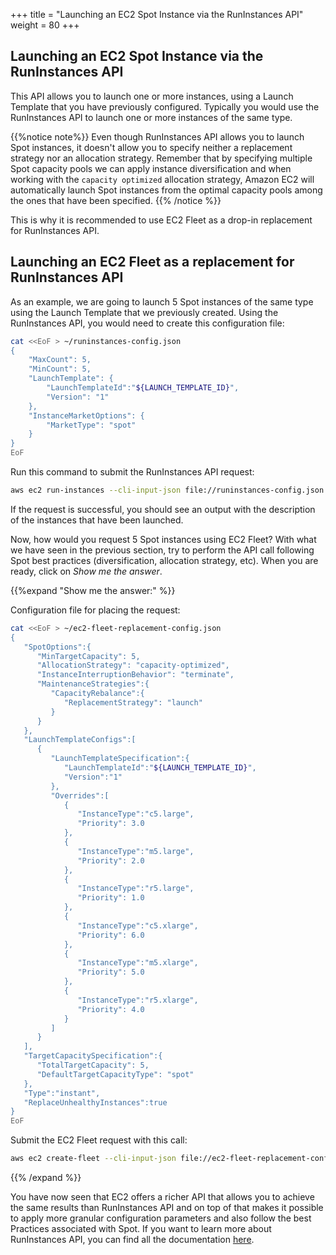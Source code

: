 +++
title = "Launching an EC2 Spot Instance via the RunInstances API"
weight = 80
+++

## Launching an EC2 Spot Instance via the RunInstances API

This API allows you to launch one or more instances, using a Launch Template that you have previously configured. Typically you would use the RunInstances API to launch one or more instances of the same type.

{{%notice note%}}
Even though RunInstances API allows you to launch Spot instances, it doesn't allow you to specify neither a replacement strategy nor an allocation strategy. Remember that by specifying multiple Spot capacity pools we can apply instance diversification and when working with the `capacity optimized` allocation strategy, Amazon EC2 will automatically launch Spot instances from the optimal capacity pools among the ones that have been specified.
{{% /notice %}}

This is why it is recommended to use EC2 Fleet as a drop-in replacement for RunInstances API.

## Launching an EC2 Fleet as a replacement for RunInstances API

As an example, we are going to launch 5 Spot instances of the same type using the Launch Template that we previously created.
Using the RunInstances API, you would need to create this configuration file:

```bash
cat <<EoF > ~/runinstances-config.json
{
    "MaxCount": 5,
    "MinCount": 5,
    "LaunchTemplate": {
        "LaunchTemplateId":"${LAUNCH_TEMPLATE_ID}",
        "Version": "1"
    },
    "InstanceMarketOptions": {
        "MarketType": "spot"
    }
}
EoF
```

Run this command to submit the RunInstances API request:

```bash
aws ec2 run-instances --cli-input-json file://runinstances-config.json
```

If the request is successful, you should see an output with the description of the instances that have been launched.

Now, how would you request 5 Spot instances using EC2 Fleet? With what we have seen in the previous section, try to perform the API call following Spot best practices (diversification, allocation strategy, etc). When you are ready, click on *Show me the answer*.

{{%expand "Show me the answer:" %}}

Configuration file for placing the request:

```bash
cat <<EoF > ~/ec2-fleet-replacement-config.json
{
   "SpotOptions":{
      "MinTargetCapacity": 5,
      "AllocationStrategy": "capacity-optimized",
      "InstanceInterruptionBehavior": "terminate",
      "MaintenanceStrategies":{
         "CapacityRebalance":{
            "ReplacementStrategy": "launch"
         }
      }
   },
   "LaunchTemplateConfigs":[
      {
         "LaunchTemplateSpecification":{
            "LaunchTemplateId":"${LAUNCH_TEMPLATE_ID}",
            "Version":"1"
         },
         "Overrides":[
            {
               "InstanceType":"c5.large",
               "Priority": 3.0
            },
            {
               "InstanceType":"m5.large",
               "Priority": 2.0
            },
            {
               "InstanceType":"r5.large",
               "Priority": 1.0
            },
            {
               "InstanceType":"c5.xlarge",
               "Priority": 6.0
            },
            {
               "InstanceType":"m5.xlarge",
               "Priority": 5.0
            },
            {
               "InstanceType":"r5.xlarge",
               "Priority": 4.0
            }
         ]
      }
   ],
   "TargetCapacitySpecification":{
      "TotalTargetCapacity": 5,
      "DefaultTargetCapacityType": "spot"
   },
   "Type":"instant",
   "ReplaceUnhealthyInstances":true
}
EoF
```

Submit the EC2 Fleet request with this call:

```bash
aws ec2 create-fleet --cli-input-json file://ec2-fleet-replacement-config.json
```

{{% /expand %}}

You have now seen that EC2 offers a richer API that allows you to achieve the same results than RunInstances API and on top of that makes it possible to apply more granular configuration parameters and also follow the best Practices associated with Spot. If you want to learn more about RunInstances API, you can find all the documentation [here](https://docs.aws.amazon.com/AWSEC2/latest/APIReference/API_RunInstances.html).
